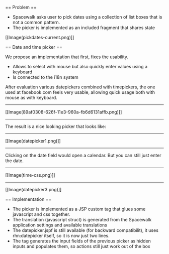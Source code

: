 == Problem ==

* Spacewalk asks user to pick dates using a collection of list boxes that is not a common pattern.
* The picker is implemented as an included fragment that shares state

[[Image(pickdates-current.png)]]

== Date and time picker ==

We propose an implementation that first, fixes the usability.

* Allows to select with mouse but also quickly enter values using a keyboard
* Is connected to the i18n system

After evaluation various datepickers combined with timepickers, the one used at facebook.com feels very usable, allowing quick usage both with mouse as with keyboard.

----

[[Image(89af0308-626f-11e3-960a-fb6d6131affb.png)]]

----

The result is a nice looking picker that looks like:

----

[[Image(datepicker1.png)]]

----

Clicking on the date field would open a calendar. But you can still just enter the date.

----

[[Image(time-css.png)]]

----

[[Image(datepicker3.png)]]

== Implementation ==

* The picker is implemented as a JSP custom tag that glues some javascript and css together.
* The translation (javascript struct) is generated from the Spacewalk application settings and available translations
* The datepicker.jspf is still available (for backward compatibilit), it uses rhn:datepicker itself, so it is now just two lines.
* The tag generates the input fields of the previous picker as hidden inputs and populates them, so actions still just work out of the box

